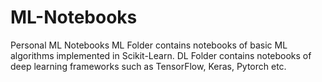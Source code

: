 # ML-Notebooks
Personal ML Notebooks
ML Folder contains notebooks of basic ML algorithms implemented in Scikit-Learn.
DL Folder contains notebooks of deep learning frameworks such as TensorFlow, Keras, Pytorch etc.
